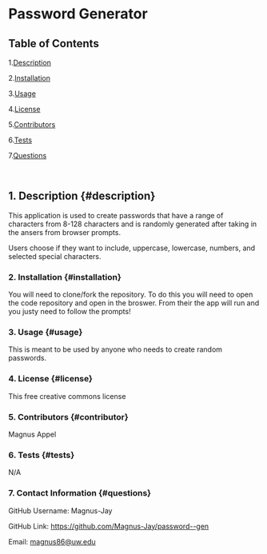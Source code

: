 # Password Generator

## Table of Contents

1.[Description](#description)

2.[Installation](#installation)

3.[Usage](#usage)

4.[License](#license)

5.[Contributors](#contributor)

6.[Tests](#tests)

7.[Questions](#questions)

<br>


## 1. Description {#description}
This application is used to create passwords that have a range of characters from 8-128 characters and is randomly generated after taking in the ansers from browser prompts.

Users choose if they want to include, uppercase, lowercase, numbers, and selected special characters.


### 2. Installation {#installation}
You will need to clone/fork the repository. To do this you will need to open the code repository and open in the broswer. From their the app will run and you justy need to follow the prompts!

### 3. Usage {#usage}
This is meant to be used by anyone who needs to create random passwords.



### 4. License {#license}
This free creative commons license



### 5. Contributors {#contributor}
Magnus Appel



### 6. Tests {#tests}
N/A


### 7. Contact Information {#questions}

GitHub Username: Magnus-Jay

GitHub Link: https://github.com/Magnus-Jay/password--gen

Email: magnus86@uw.edu
